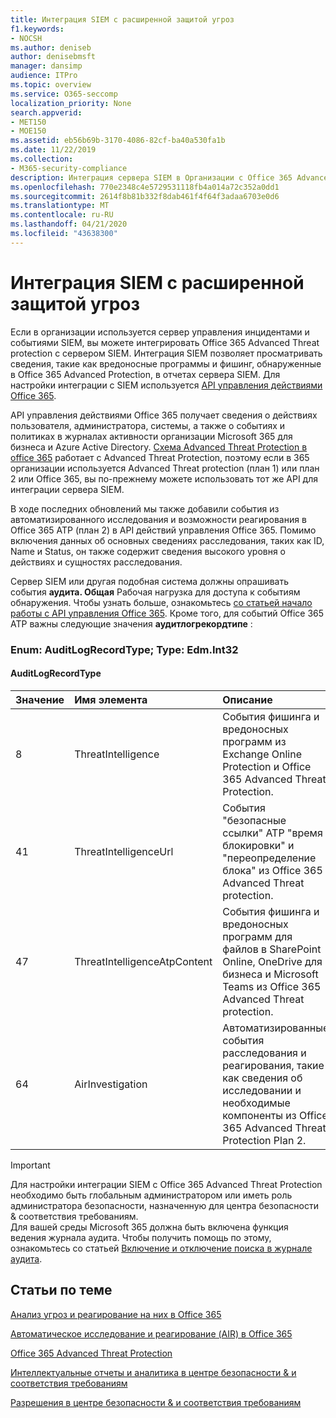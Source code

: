 ```yaml
---
title: Интеграция SIEM с расширенной защитой угроз
f1.keywords:
- NOCSH
ms.author: deniseb
author: denisebmsft
manager: dansimp
audience: ITPro
ms.topic: overview
ms.service: O365-seccomp
localization_priority: None
search.appverid:
- MET150
- MOE150
ms.assetid: eb56b69b-3170-4086-82cf-ba40a530fa1b
ms.date: 11/22/2019
ms.collection:
- M365-security-compliance
description: Интеграция сервера SIEM в Организации с Office 365 Advanced Threat Protection и связанными событиями угроз в API управления действиями Office 365.
ms.openlocfilehash: 770e2348c4e5729531118fb4a014a72c352a0dd1
ms.sourcegitcommit: 2614f8b81b332f8dab461f4f64f3adaa6703e0d6
ms.translationtype: MT
ms.contentlocale: ru-RU
ms.lasthandoff: 04/21/2020
ms.locfileid: "43638300"
---
```

# <a name="siem-integration-with-advanced-threat-protection"></a>Интеграция SIEM с расширенной защитой угроз

Если в организации используется сервер управления инцидентами и событиями SIEM, вы можете интегрировать Office 365 Advanced Threat protection с сервером SIEM. Интеграция SIEM позволяет просматривать сведения, такие как вредоносные программы и фишинг, обнаруженные в Office 365 Advanced Protection, в отчетах сервера SIEM. Для настройки интеграции с SIEM используется [API управления действиями Office 365](https://docs.microsoft.com/office/office-365-management-api/office-365-management-activity-api-reference). 

API управления действиями Office 365 получает сведения о действиях пользователя, администратора, системы, а также о событиях и политиках в журналах активности организации Microsoft 365 для бизнеса и Azure Active Directory. [Схема Advanced Threat Protection в office 365](https://docs.microsoft.com/office/office-365-management-api/office-365-management-activity-api-schema#office-365-advanced-threat-protection-and-threat-investigation-and-response-schema) работает с Advanced Threat Protection, поэтому если в 365 организации используется Advanced Threat protection (план 1) или план 2 или Office 365, вы по-прежнему можете использовать тот же API для интеграции сервера SIEM. 

В ходе последних обновлений мы также добавили события из автоматизированного исследования и возможности реагирования в Office 365 ATP (план 2) в API действий управления Office 365. Помимо включения данных об основных сведениях расследования, таких как ID, Name и Status, он также содержит сведения высокого уровня о действиях и сущностях расследования.   

Сервер SIEM или другая подобная система должны опрашивать события **аудита. Общая** Рабочая нагрузка для доступа к событиям обнаружения. Чтобы узнать больше, ознакомьтесь [со статьей начало работы с API управления Office 365](https://docs.microsoft.com/office/office-365-management-api/get-started-with-office-365-management-apis). Кроме того, для событий Office 365 ATP важны следующие значения **аудитлогрекордтипе** :

### <a name="enum-auditlogrecordtype---type-edmint32"></a>Enum: AuditLogRecordType; Type: Edm.Int32

#### <a name="auditlogrecordtype"></a>AuditLogRecordType

|Значение|Имя элемента|Описание|
|:-----|:-----|:-----|
|8|ThreatIntelligence|События фишинга и вредоносных программ из Exchange Online Protection и Office 365 Advanced Threat Protection.|
|41|ThreatIntelligenceUrl|События "безопасные ссылки" ATP "время блокировки" и "переопределение блока" из Office 365 Advanced Threat protection.|
|47|ThreatIntelligenceAtpContent|События фишинга и вредоносных программ для файлов в SharePoint Online, OneDrive для бизнеса и Microsoft Teams из Office 365 Advanced Threat protection.|
|64|AirInvestigation|Автоматизированные события расследования и реагирования, такие как сведения об исследовании и необходимые компоненты из Office 365 Advanced Threat Protection Plan 2.|


> [!IMPORTANT]
> Для настройки интеграции SIEM с Office 365 Advanced Threat Protection необходимо быть глобальным администратором или иметь роль администратора безопасности, назначенную для центра безопасности & соответствия требованиям.<br/>Для вашей среды Microsoft 365 должна быть включена функция ведения журнала аудита. Чтобы получить помощь по этому, ознакомьтесь со статьей [Включение и отключение поиска в журнале аудита](../../compliance/turn-audit-log-search-on-or-off.md).

## <a name="related-topics"></a>Статьи по теме

[Анализ угроз и реагирование на них в Office 365](office-365-ti.md)

[Автоматическое исследование и реагирование (AIR) в Office 365](automated-investigation-response-office.md)

[Office 365 Advanced Threat Protection](office-365-atp.md)

[Интеллектуальные отчеты и аналитика в центре безопасности &amp; и соответствия требованиям](reports-and-insights-in-security-and-compliance.md)
  
[Разрешения в центре безопасности &amp; и соответствия требованиям](permissions-in-the-security-and-compliance-center.md)
  
